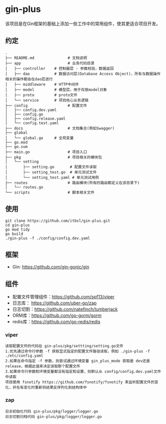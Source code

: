 # gin-plus

该项目是在Gin框架的基础上添加一些工作中的常用组件，使其更适合项目开发。

## 约定

```shell
.
├── README.md               # 文档说明
├── app                     # 业务代码目录
│   ├── controller    # 控制器层 - 参数校验，数据返回
│   ├── dao           # 数据访问层(Database Access Object)，所有与数据操作相关的操作都会在dao层进行
│   ├── middleware    # HTTP中间件 
│   ├── model         # 模型层，用于存放model对象
│   ├── proto         # proto文件
│   └── service       # 项目核心业务逻辑
├── config                  # 配置文件
│   ├── config.dev.yaml
│   ├── config.go
│   ├── config.release.yaml
│   └── config.test.yaml
├── docs                    # 文档集合(例如Swagger) 
├── global
│   └── global.go     # 全局变量             
├── go.mod       
├── go.sum
├── main.go                 # 项目入口
├── pkg                     # 项目相关的模块包
│   └── setting
│       ├── setting.go       # 配置文件读取
│       ├── setting_test.go  # 单元测试文件
│       └── setting_test.yaml # 单元测试用例
├── routes                  # 路由模块(所有的路由都定义在该目录下)
│   └── routes.go
└── scripts                 # 脚本相关文件
```

## 使用
```shell
git clone https://github.com/itbsl/gin-plus.git
cd gin-plus
go mod tidy
go build
./gin-plus -f ./config/config.dev.yaml
```
## 框架

- Gin: https://github.com/gin-gonic/gin

## 组件

- 配置文件管理组件：https://github.com/spf13/viper <br>
- 日志库： https://github.com/uber-go/zap
- 日志切割：https://github.com/natefinch/lumberjack
- ORM库：https://github.com/go-gorm/gorm
- redis库：https://github.com/go-redis/redis

### viper

```shell
读取配置文件的代码在 gin-plus/pkg/settting/setting.go文件
1.优先通过命令行参数 -f 获取显式指定的配置文件路径读取，例如 ./gin-plus -f ./etc/config.yaml
2.如果在命令指定 -f 参数，则尝试通过环境变量 gin_plus_mode 获取是 dev还是release，根据此值来决定读取那个配置文件
3.如果命令行参数和环境变量都没有指定和设置，则默认从 config/config.dev.yaml文件中读取
项目使用 fsnotify https://github.com/fsnotify/fsnotify 来监听配置文件的变化，并在有变化时重新将结果反序列化到结构体中
```

### zap

```shell
日志初始化代码 gin-plus/pkg/logger/logger.go
日志切割归档代码 gin-plus/pkg/logger/logger.go
```